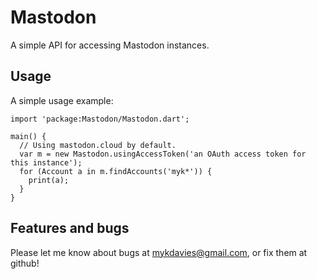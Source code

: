 # Mastodon

A simple API for accessing Mastodon instances.

## Usage

A simple usage example:

    import 'package:Mastodon/Mastodon.dart';

    main() {
      // Using mastodon.cloud by default.
      var m = new Mastodon.usingAccessToken('an OAuth access token for this instance');
      for (Account a in m.findAccounts('myk*')) {
        print(a);
      }
    }

## Features and bugs

Please let me know about bugs at mykdavies@gmail.com, or fix them at github!